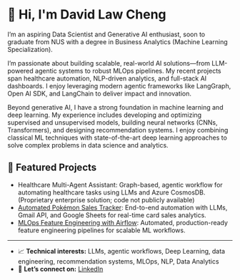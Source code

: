 # 👋 Hi, I'm David Law Cheng

I’m an aspiring Data Scientist and Generative AI enthusiast, soon to graduate from NUS with a degree in Business Analytics (Machine Learning Specialization).

I’m passionate about building scalable, real-world AI solutions—from LLM-powered agentic systems to robust MLOps pipelines. My recent projects span healthcare automation, NLP-driven analytics, and full-stack AI dashboards. I enjoy leveraging modern agentic frameworks like LangGraph, Open AI SDK, and LangChain to deliver impact and innovation.

Beyond generative AI, I have a strong foundation in machine learning and deep learning. My experience includes developing and optimizing supervised and unsupervised models, building neural networks (CNNs, Transformers), and designing recommendation systems. I enjoy combining classical ML techniques with state-of-the-art deep learning approaches to solve complex problems in data science and analytics.

## 🌟 Featured Projects
- Healthcare Multi-Agent Assistant: Graph-based, agentic workflow for automating healthcare tasks using LLMs and Azure CosmosDB. (Proprietary enterprise solution; code not publicly available)
- [Automated Pokémon Sales Tracker](https://github.com/davidlawcheng/pokemon-sales-tracker): End-to-end automation with LLMs, Gmail API, and Google Sheets for real-time card sales analytics.
- [MLOps Feature Engineering with Airflow](https://github.com/davidlawcheng/airflow-feature-eng): Automated, production-ready feature engineering pipelines for scalable ML workflows.

---

- 📈 **Technical interests:** LLMs, agentic workflows, Deep Learning, data engineering, recommendation systems, MLOps, NLP, Data Analytics
- 🤝 **Let’s connect on:** [LinkedIn](https://www.linkedin.com/in/david-law-cheng/)

